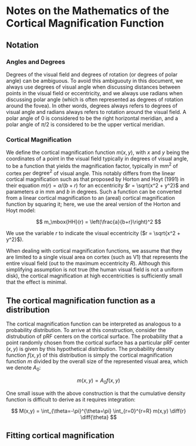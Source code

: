# Notes on the Mathematics of the Cortical Magnification Function

## Notation

### Angles and Degrees
Degrees of the visual field and degrees of rotation (or degrees of polar angle)
can be ambiguous. To avoid this ambiguouty in this document, we always use
degrees of visual angle when discussing distances between points in the visual
field or eccentricity, and we always use radians when discussing polar angle
(which is often represented as degrees of rotation around the fovea). In other
words, degrees always refers to degrees of visual angle and radians always
refers to rotation around the visual field. A polar angle of 0 is considered to
be the right horizontal meridian, and a polar angle of $\pi / 2$ is considered
to be the upper vertical meridian.

### Cortical Magnification
We define the cortical magnification function $m(x, y)$, with $x$ and $y$ being
the coordinates of a point in the visual field typically in degrees of visual
angle, to be a function that yields the magnification factor, typically in
$\mbox{mm}^2$ of cortex per $\mbox{degree}^2$ of visual angle. This notably
differs from the linear cortical magnification such as that proposed by Horton
and Hoyt (1991) in their equation $m(r) = a / (b + r)$ for an eccentricity $r =
\sqrt{x^2 + y^2}$ and parameters $a$ in mm and $b$ in degrees. Such a function
can be converted from a linear cortical magnification to an (areal) cortical
magnification function by squaring it; here, we use the areal version of the
Horton and Hoyt model:

$$ m_\mbox{HH}(r) = \left(\frac{a}{b+r}\right)^2 $$

We use the variable $r$ to indicate the visual eccentricity ($r = \sqrt{x^2 +
y^2}$).

When dealing with cortical magnification functions, we assume that they are
limited to a single visual area on cortex (such as V1) that represents the
entire visual field (out to the maximum eccentricity $R$). Although this
simplifying assumption is not true (the human visual field is not a uniform
disk), the cortical magnification at high eccentricities is sufficiently small
that the effect is minimal.


## The cortical magnification function as a distribution

The cortical magnification function can be interpreted as analogous to a
probability distribution. To arrive at this construction, consider the
distrubution of pRF centers on the cortical surface. The probability that a
point randomly chosen from the cortical surface has a particular pRF center
$(x, y)$ is given by this hypothetical distribution. The probability density
function $f(x, y)$ of this distribution is simply the cortical magnification
function $m$ divided by the overall size of the represented visual area, which
we denote $A_0$:

$$ m(x, y) = A_0 f(x,y) $$

One small issue with the above construction is that the cumulative density
function is difficult to derive as it requires integration:

$$ M(x,y) = \int_{\theta=-\pi}^{\theta=\pi} \int_{r=0}^{r=R} m(x,y) \diff{r} \diff{\theta} $$


## Fitting cortical magnification

